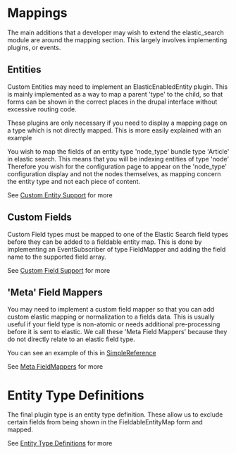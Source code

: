 # Mappings

The main additions that a developer may wish to extend the elastic_search module are around the mapping section. This largely involves implementing plugins, or events.


## Entities

Custom Entities may need to implement an ElasticEnabledEntity plugin. This is mainly implemented as a way to map a parent 'type' to the child, so that forms can be shown in the correct places in the drupal interface without excessive routing code.

These plugins are only necessary if you need to display a mapping page on a type which is not directly mapped. This is more easily explained with an example

You wish to map the fields of an entity type 'node_type' bundle type 'Article' in elastic search. This means that you will be indexing entities of type 'node'
Therefore you wish for the configuration page to appear on the 'node_type' configuration display and not the nodes themselves, as mapping concern the entity type and not each piece of content.

See [Custom Entity Support](CustomEntitySupport.md) for more

## Custom Fields

Custom Field types must be mapped to one of the Elastic Search field types before they can be added to a fieldable entity map.
This is done by implementing an EventSubscriber of type FieldMapper and adding the field name to the supported field array.

See [Custom Field Support](CustomFieldSupport.md) for more

## 'Meta' Field Mappers

You may need to implement a custom field mapper so that you can add custom elastic mapping or normalization to a fields data.
This is usually useful if your field type is non-atomic or needs additional pre-processing before it is sent to elastic.
We call these 'Meta Field Mappers' because they do not directly relate to an elastic field type.

You can see an example of this in [SimpleReference](../../src/Plugin/FieldMapper/SimpleReference.php)

See [Meta FieldMappers](MetaFieldMappers.md) for more

# Entity Type Definitions

The final plugin type is an entity type definition. These allow us to exclude certain fields from being shown in the FieldableEntityMap form and mapped.

See [Entity Type Definitions](EntityTypeDefinitions.md) for more
